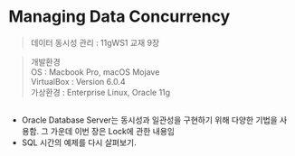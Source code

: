 # Managing Data Concurrency
> 데이터 동시성 관리 : 11gWS1 교재 9장<br>

> 개발환경<br> 
> OS : Macbook Pro, macOS Mojave<br>
> VirtualBox : Version 6.0.4<br>
> 가상환경 : Enterprise Linux, Oracle 11g

## 
* Oracle Database Server는 동시성과 일관성을 구현하기 위해 다양한 기법을 사용함. 그 가운데 이번 장은 Lock에 관한 내용임
* SQL 시간의 예제를 다시 살펴보기.









